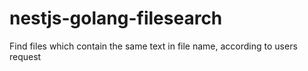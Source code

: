 # nestjs-golang-filesearch
Find files which contain the same text in file name, according to users request
